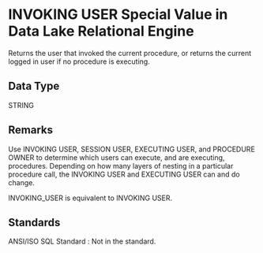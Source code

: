 <!-- loioa0a792d163fa45d09fbbf2e08536eb76 -->

# INVOKING USER Special Value in Data Lake Relational Engine

Returns the user that invoked the current procedure, or returns the current logged in user if no procedure is executing.



<a name="loioa0a792d163fa45d09fbbf2e08536eb76__invoking_user_dataypte1"/>

## Data Type

STRING



<a name="loioa0a792d163fa45d09fbbf2e08536eb76__invoking_user_remarks1"/>

## Remarks

Use INVOKING USER, SESSION USER, EXECUTING USER, and PROCEDURE OWNER to determine which users can execute, and are executing, procedures. Depending on how many layers of nesting in a particular procedure call, the INVOKING USER and EXECUTING USER can and do change.

INVOKING\_USER is equivalent to INVOKING USER.



<a name="loioa0a792d163fa45d09fbbf2e08536eb76__invoking_user_standards1"/>

## Standards

 ANSI/ISO SQL Standard
 :   Not in the standard.

 
